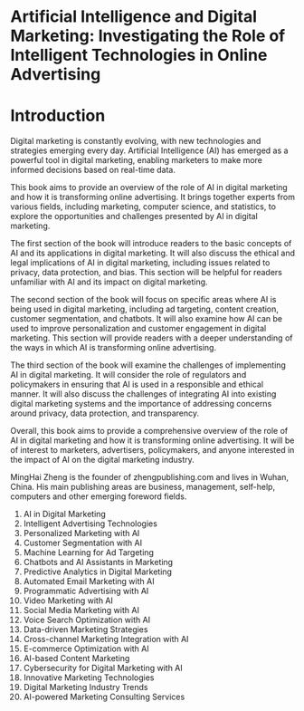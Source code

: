 # Artificial Intelligence and Digital Marketing: Investigating the Role of Intelligent Technologies in Online Advertising

# Introduction

Digital marketing is constantly evolving, with new technologies and strategies emerging every day. Artificial Intelligence (AI) has emerged as a powerful tool in digital marketing, enabling marketers to make more informed decisions based on real-time data.

This book aims to provide an overview of the role of AI in digital marketing and how it is transforming online advertising. It brings together experts from various fields, including marketing, computer science, and statistics, to explore the opportunities and challenges presented by AI in digital marketing.

The first section of the book will introduce readers to the basic concepts of AI and its applications in digital marketing. It will also discuss the ethical and legal implications of AI in digital marketing, including issues related to privacy, data protection, and bias. This section will be helpful for readers unfamiliar with AI and its impact on digital marketing.

The second section of the book will focus on specific areas where AI is being used in digital marketing, including ad targeting, content creation, customer segmentation, and chatbots. It will also examine how AI can be used to improve personalization and customer engagement in digital marketing. This section will provide readers with a deeper understanding of the ways in which AI is transforming online advertising.

The third section of the book will examine the challenges of implementing AI in digital marketing. It will consider the role of regulators and policymakers in ensuring that AI is used in a responsible and ethical manner. It will also discuss the challenges of integrating AI into existing digital marketing systems and the importance of addressing concerns around privacy, data protection, and transparency.

Overall, this book aims to provide a comprehensive overview of the role of AI in digital marketing and how it is transforming online advertising. It will be of interest to marketers, advertisers, policymakers, and anyone interested in the impact of AI on the digital marketing industry.

MingHai Zheng is the founder of zhengpublishing.com and lives in Wuhan, China. His main publishing areas are business, management, self-help, computers and other emerging foreword fields.



1. AI in Digital Marketing
2. Intelligent Advertising Technologies
3. Personalized Marketing with AI
4. Customer Segmentation with AI
5. Machine Learning for Ad Targeting
6. Chatbots and AI Assistants in Marketing
7. Predictive Analytics in Digital Marketing
8. Automated Email Marketing with AI
9. Programmatic Advertising with AI
10. Video Marketing with AI
11. Social Media Marketing with AI
12. Voice Search Optimization with AI
13. Data-driven Marketing Strategies
14. Cross-channel Marketing Integration with AI
15. E-commerce Optimization with AI
16. AI-based Content Marketing
17. Cybersecurity for Digital Marketing with AI
18. Innovative Marketing Technologies
19. Digital Marketing Industry Trends
20. AI-powered Marketing Consulting Services

